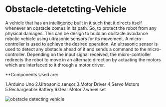# Obstacle-detetcting-Vehicle
A vehicle that has an intelligence built in it such that it directs itself whenever an obstacle comes in its path. So, to protect the robot from any physical damages. This can be design to build an obstacle avoidance robotic vehicle using ultrasonic sensors for its movement. A micro-controller  is used to achieve the desired operation. An ultrasonic sensor is used to detect any obstacle ahead of it and sends a command to the micro-controller. Depending on the input signal received, the micro-controller redirects the robot to move in an alternate direction by actuating the motors which are interfaced to it through a motor driver. 

**Components Used are:

1.Arduino Uno
2.Ultrosonic sensor
3.Motor Driver
4.Servo Motors
5.Rechargeable Battery
6.Gear Motor
7.wheel set

![obstacle detecting vehicle](https://user-images.githubusercontent.com/56711682/130026555-9c3dcb85-8b0b-42c9-aeff-822dda2fc1e2.jpg)


